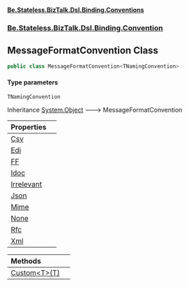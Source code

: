 #### [Be.Stateless.BizTalk.Dsl.Binding.Conventions](README.md 'README')
### [Be.Stateless.BizTalk.Dsl.Binding.Convention](Be.Stateless.BizTalk.Dsl.Binding.Convention.md 'Be.Stateless.BizTalk.Dsl.Binding.Convention')

## MessageFormatConvention<TNamingConvention> Class

```csharp
public class MessageFormatConvention<TNamingConvention>
```
#### Type parameters

<a name='Be.Stateless.BizTalk.Dsl.Binding.Convention.MessageFormatConvention_TNamingConvention_.TNamingConvention'></a>

`TNamingConvention`

Inheritance [System.Object](https://docs.microsoft.com/en-us/dotnet/api/System.Object 'System.Object') &#129106; MessageFormatConvention<TNamingConvention>

| Properties | |
| :--- | :--- |
| [Csv](MessageFormatConvention_TNamingConvention_.Csv.md 'Be.Stateless.BizTalk.Dsl.Binding.Convention.MessageFormatConvention<TNamingConvention>.Csv') | |
| [Edi](MessageFormatConvention_TNamingConvention_.Edi.md 'Be.Stateless.BizTalk.Dsl.Binding.Convention.MessageFormatConvention<TNamingConvention>.Edi') | |
| [FF](MessageFormatConvention_TNamingConvention_.FF.md 'Be.Stateless.BizTalk.Dsl.Binding.Convention.MessageFormatConvention<TNamingConvention>.FF') | |
| [Idoc](MessageFormatConvention_TNamingConvention_.Idoc.md 'Be.Stateless.BizTalk.Dsl.Binding.Convention.MessageFormatConvention<TNamingConvention>.Idoc') | |
| [Irrelevant](MessageFormatConvention_TNamingConvention_.Irrelevant.md 'Be.Stateless.BizTalk.Dsl.Binding.Convention.MessageFormatConvention<TNamingConvention>.Irrelevant') | |
| [Json](MessageFormatConvention_TNamingConvention_.Json.md 'Be.Stateless.BizTalk.Dsl.Binding.Convention.MessageFormatConvention<TNamingConvention>.Json') | |
| [Mime](MessageFormatConvention_TNamingConvention_.Mime.md 'Be.Stateless.BizTalk.Dsl.Binding.Convention.MessageFormatConvention<TNamingConvention>.Mime') | |
| [None](MessageFormatConvention_TNamingConvention_.None.md 'Be.Stateless.BizTalk.Dsl.Binding.Convention.MessageFormatConvention<TNamingConvention>.None') | |
| [Rfc](MessageFormatConvention_TNamingConvention_.Rfc.md 'Be.Stateless.BizTalk.Dsl.Binding.Convention.MessageFormatConvention<TNamingConvention>.Rfc') | |
| [Xml](MessageFormatConvention_TNamingConvention_.Xml.md 'Be.Stateless.BizTalk.Dsl.Binding.Convention.MessageFormatConvention<TNamingConvention>.Xml') | |

| Methods | |
| :--- | :--- |
| [Custom&lt;T&gt;(T)](MessageFormatConvention_TNamingConvention_.Custom_T_(T).md 'Be.Stateless.BizTalk.Dsl.Binding.Convention.MessageFormatConvention<TNamingConvention>.Custom<T>(T)') | |
